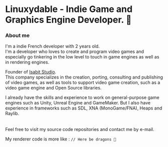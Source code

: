 # Linuxydable - Indie Game and Graphics Engine Developer. 🐲




### About me
I'm a indie French developer with 2 years old.
<br>
I'm a developer who loves to create and program video games and especially go tinkering in the low level to touch in game engines as well as in rendering engines.

Founder of [Isabit Studio](https://github.com/Isabit-Studio).<br>
This company specializes in the creation, porting, consulting and publishing of video games, as well as tools to support video game creation, such as a video game engine and Open Source libraries.

I already have the skills and experience to work on general-purpose game engines such as Unity, Unreal Engine and GameMaker. But I also have experience in frameworks such as SDL, XNA (MonoGame/FNA), Heaps and Raylib.
<br><br><br>
Feel free to visit my source code repositories and contact me by e-mail.




My renderer code is more like : `// Here be dragons 🐲`
